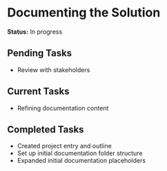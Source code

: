# Documenting the Solution

**Status:** In progress

## Pending Tasks
- Review with stakeholders

## Current Tasks
- Refining documentation content

## Completed Tasks
- Created project entry and outline
- Set up initial documentation folder structure
- Expanded initial documentation placeholders

